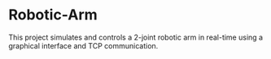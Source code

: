 # Robotic-Arm
This project simulates and controls a 2-joint robotic arm in real-time using a graphical interface and TCP communication. 

